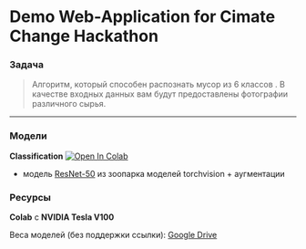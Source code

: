 # Demo Web-Application for Cimate Change Hackathon
### Задача
> Алгоритм, который способен распознать мусор из 6 классов . В качестве входных данных вам будут предоставлены фотографии различного сырья.
---

### Модели

**Classification**
[![Open In Colab](https://colab.research.google.com/assets/colab-badge.svg)](https://github.com/naradey2k/climate-change-hackathon/blob/main/trainer.ipynb)

- модель [ResNet-50](https://pytorch.org/vision/stable/models.html) из зоопарка моделей torchvision + аугментации

### Ресурсы 
**Colab** с **NVIDIA Tesla V100**

Веса моделей (без поддержки ссылки):
[Google Drive](https://huggingface.co/spaces/dokster/Garbage_Chatter/blob/main/final_model_all.pt)

